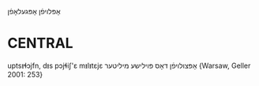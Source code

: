 אָפּלויפֿן
אָפּגעלאָפֿן

CENTRAL
========

uptsᵻɬɔjfn, dᵻs pɔjɬiʃ'ɛ mᵻlᵻtɛjɛ אָפּצולויפֿן דאָס פּוילישע מיליטער {Warsaw, Geller 2001: 253}